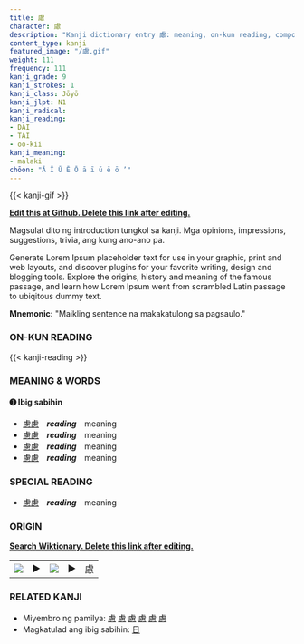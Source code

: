 ```yaml
---
title: 慮
character: 慮
description: "Kanji dictionary entry 慮: meaning, on-kun reading, compounds, origin, related kanji"
content_type: kanji
featured_image: "/慮.gif"
weight: 111
frequency: 111
kanji_grade: 9
kanji_strokes: 1
kanji_class: Jōyō
kanji_jlpt: N1
kanji_radical: 
kanji_reading: 
- DAI
- TAI
- oo-kii
kanji_meaning:
- malaki
chōon: "Ā Ī Ū Ē Ō ā ī ū ē ō ’"
---
```

[//]: # (Don't edit the line below. Kanji animated GIF code is automatically generated.)
{{< kanji-gif >}}

[//]: # (Edit below this line.)

**[Edit this at Github. Delete this link after editing.](https://github.com/tim0g/tim/tree/main/content/kanji/慮/index.md)**

Magsulat dito ng introduction tungkol sa kanji. Mga opinions, impressions, suggestions, trivia, ang kung ano-ano pa.

Generate Lorem Ipsum placeholder text for use in your graphic, print and web layouts, and discover plugins for your favorite writing, design and blogging tools. Explore the origins, history and meaning of the famous passage, and learn how Lorem Ipsum went from scrambled Latin passage to ubiqitous dummy text.
 
**Mnemonic:** "Maikling sentence na makakatulong sa pagsaulo."

### ON-KUN READING

[//]: # (Don't edit the line below. ON-KUN READING code is automatically generated.)
{{< kanji-reading >}}

### MEANING & WORDS

#### ➊ **Ibig sabihin**
  - [慮](../慮)[慮](../慮)　***reading***　meaning
  - [慮](../慮)[慮](../慮)　***reading***　meaning
  - [慮](../慮)[慮](../慮)　***reading***　meaning
  - [慮](../慮)[慮](../慮)　***reading***　meaning

### SPECIAL READING
  - [慮](../慮)[慮](../慮)　***reading***　meaning

### ORIGIN

**[Search Wiktionary. Delete this link after editing.](https://wiktionary.org/wiki/慮)**
<table class="kanji-table"><tr><td>
<img src="60px-慮-bronze.svg.png">
</td><td>▶</td><td>
<img src="60px-慮-oracle.svg.png">
</td><td>▶</td>
<td class="kanji-origin">慮</td>
</tr></table>

### RELATED KANJI
- Miyembro ng pamilya: [慮](../慮) [慮](../慮) [慮](../慮) [慮](../慮) [慮](../慮) [慮](../慮)
- Magkatulad ang ibig sabihin: [日](../日)
